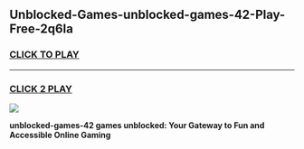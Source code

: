
## Unblocked-Games-unblocked-games-42-Play-Free-2q6la
<h3>
<a href="https://premium76.site?title=unblocked-games-42&ref=17A">CLICK TO PLAY</a></h3>
<hr>

<h3>
<a href="https://premium76.site?title=unblocked-games-42&ref=17A">CLICK 2 PLAY</a>
  
</h3>

<a href="https://premium76.site?title=unblocked-games-42&ref=17A"><img src="https://clearcache.store/games.png"></a>


**unblocked-games-42 games unblocked: Your Gateway to Fun and Accessible Online Gaming**
